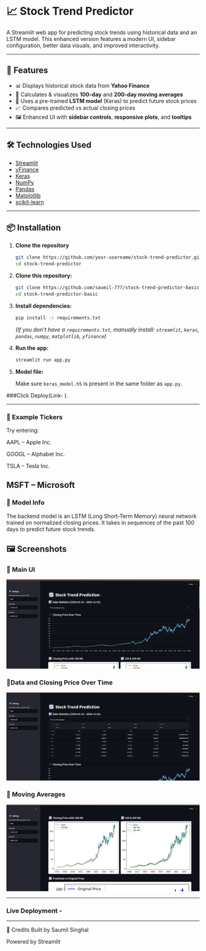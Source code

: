# 📈 Stock Trend Predictor

A Streamlit web app for predicting stock trends using historical data and an LSTM model. This enhanced version features a modern UI, sidebar configuration, better data visuals, and improved interactivity.

---

## 🚀 Features

- 📊 Displays historical stock data from **Yahoo Finance**
- 🧮 Calculates & visualizes **100-day** and **200-day moving averages**
- 🤖 Uses a pre-trained **LSTM model** (Keras) to predict future stock prices
- 📈 Compares predicted vs actual closing prices
- 🖼️ Enhanced UI with **sidebar controls**, **responsive plots**, and **tooltips**

---

## 🛠️ Technologies Used

- [Streamlit](https://streamlit.io/)
- [yFinance](https://pypi.org/project/yfinance/)
- [Keras](https://keras.io/)
- [NumPy](https://numpy.org/)
- [Pandas](https://pandas.pydata.org/)
- [Matplotlib](https://matplotlib.org/)
- [scikit-learn](https://scikit-learn.org/)

---

## 📦 Installation

1. **Clone the repository**
   ```bash
   git clone https://github.com/your-username/stock-trend-predictor.git
   cd stock-trend-predictor
1. **Clone this repository:**

   ```bash
   git clone https://github.com/saumil-777/stock-trend-predictor-basic.git
   cd stock-trend-predictor-basic
   ```

2. **Install dependencies:**

   ```bash
   pip install -r requirements.txt
   ```

   *(If you don’t have a `requirements.txt`, manually install: `streamlit`, `keras`, `pandas`, `numpy`, `matplotlib`, `yfinance`)*

3. **Run the app:**

   ```bash
   streamlit run app.py
   ```

4. **Model file:**

   Make sure `keras_model.h5` is present in the same folder as `app.py`.

###Click Deploy(Link- ).

----
### 📝 Example Tickers
Try entering:

AAPL – Apple Inc.

GOOGL – Alphabet Inc.

TSLA – Tesla Inc.

MSFT – Microsoft
----

### 🧠 Model Info
The backend model is an LSTM (Long Short-Term Memory) neural network trained on normalized closing prices. It takes in sequences of the past 100 days to predict future stock trends.

## 🖼️ Screenshots

### 🔹 Main UI
![UI](https://github.com/saumil-777/Stock-Trend-Pred.-Enhanced-UI-/blob/83c01821c9db4ae42111673bcd7be00109d56158/Screenshot%202025-06-02%20113152.png)

### 🔹Data and Closing Price Over Time
![Closing Price](https://github.com/saumil-777/Stock-Trend-Pred.-Enhanced-UI-/blob/8ebe52afae87088f2854a6c361d9f131865d533c/Screenshot%202025-06-02%20120914.png)

### 🔹 Moving Averages
![Moving Averages](https://github.com/saumil-777/Stock-Trend-Pred.-Enhanced-UI-/blob/9777ef8934cbc92b3a8014d2b52a8d750c8454c7/Screenshot%202025-06-02%20113219.png)

----

### Live Deployment - 

----
🙌 Credits
Built by Saumil Singhal

Powered by Streamlit

